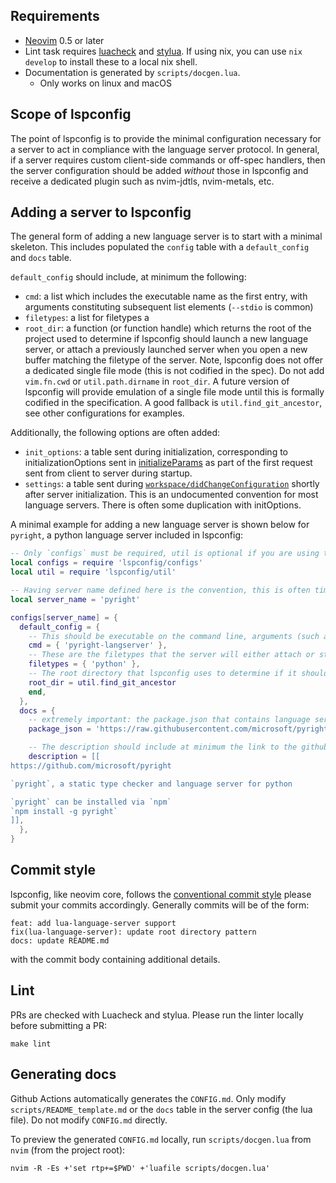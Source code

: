 ## Requirements

- [Neovim](https://neovim.io/) 0.5 or later
- Lint task requires [luacheck](https://github.com/luarocks/luacheck#installation) and [stylua](https://github.com/JohnnyMorganz/StyLua). If using nix, you can use `nix develop` to install these to a local nix shell.
- Documentation is generated by `scripts/docgen.lua`.
  - Only works on linux and macOS

## Scope of lspconfig

The point of lspconfig is to provide the minimal configuration necessary for a server to act in compliance with the language server protocol. In general, if a server requires custom client-side commands or  off-spec handlers, then the server configuration should be added *without* those in lspconfig and receive a dedicated plugin such as nvim-jdtls, nvim-metals, etc.

## Adding a server to lspconfig

The general form of adding a new language server is to start with a minimal skeleton. This includes populated the `config` table with a `default_config` and `docs` table.

`default_config` should include, at minimum the following:
* `cmd`: a list which includes the executable name as the first entry, with arguments constituting subsequent list elements (`--stdio` is common)
* `filetypes`: a list for filetypes a 
* `root_dir`: a function (or function handle) which returns the root of the project used to determine if lspconfig should launch a new language server, or attach a previously launched server when you open a new buffer matching the filetype of the server. Note, lspconfig does not offer a dedicated single file mode (this is not codified in the spec). Do not add `vim.fn.cwd` or `util.path.dirname` in `root_dir`. A future version of lspconfig will provide emulation of a single file mode until this is formally codified in the specification. A good fallback is `util.find_git_ancestor`, see other configurations for examples.

Additionally, the following options are often added:

* `init_options`: a table sent during initialization, corresponding to initializationOptions sent in [initializeParams](https://microsoft.github.io/language-server-protocol/specifications/specification-3-17/#initializeParams) as part of the first request sent from client to server during startup.
* `settings`: a table sent during [`workspace/didChangeConfiguration`](https://microsoft.github.io/language-server-protocol/specifications/specification-3-17/#didChangeConfigurationParams) shortly after server initialization. This is an undocumented convention for most language servers. There is often some duplication with initOptions.

A minimal example for adding a new language server is shown below for `pyright`, a python language server included in lspconfig:

```lua
-- Only `configs` must be required, util is optional if you are using the root resolver functions, which is usually the case.
local configs = require 'lspconfig/configs'
local util = require 'lspconfig/util'

-- Having server name defined here is the convention, this is often times also the first entry in the `cmd` table.
local server_name = 'pyright'

configs[server_name] = {
  default_config = {
    -- This should be executable on the command line, arguments (such as `--stdio`) are additional entries in the list.
    cmd = { 'pyright-langserver' },
    -- These are the filetypes that the server will either attach or start in response to opening. The user must have a filetype plugin matching the filetype, either via the built-in runtime files or installed via plugin.
    filetypes = { 'python' },
    -- The root directory that lspconfig uses to determine if it should start a new language server, or attach the current buffer to a previously running language server.
    root_dir = util.find_git_ancestor
    end,
  },
  docs = {
    -- extremely important: the package.json that contains language server settings, not the package.json that contains javascript dependencies for the project, or the package.json that contains vscode specific settings
    package_json = 'https://raw.githubusercontent.com/microsoft/pyright/master/packages/vscode-pyright/package.json',

    -- The description should include at minimum the link to the github project, and ideally the steps to install the language server.
    description = [[
https://github.com/microsoft/pyright

`pyright`, a static type checker and language server for python

`pyright` can be installed via `npm`
`npm install -g pyright`
]],
  },
}
```

## Commit style

lspconfig, like neovim core, follows the [conventional commit style](https://www.conventionalcommits.org/en/v1.0.0-beta.2/) please submit your commits accordingly. Generally commits will be of the form:

```
feat: add lua-language-server support
fix(lua-language-server): update root directory pattern
docs: update README.md
```

with the commit body containing additional details.

## Lint

PRs are checked with Luacheck and stylua. Please run the linter locally before submitting a PR:

    make lint

## Generating docs

Github Actions automatically generates the `CONFIG.md`. Only modify `scripts/README_template.md` or the `docs` table in the server config (the lua file). Do not modify `CONFIG.md` directly.

To preview the generated `CONFIG.md` locally, run `scripts/docgen.lua` from
`nvim` (from the project root):

    nvim -R -Es +'set rtp+=$PWD' +'luafile scripts/docgen.lua'
